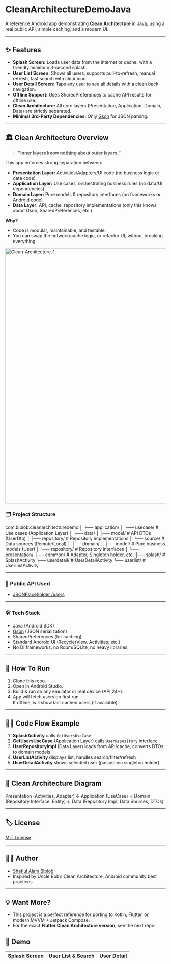 
# CleanArchitectureDemoJava

A reference Android app demonstrating **Clean Architecture** in Java, using a real public API, simple caching, and a modern UI.

---

## ✨ Features

- **Splash Screen:** Loads user data from the internet or cache, with a friendly minimum 3-second splash.
- **User List Screen:** Shows all users, supports pull-to-refresh, manual refresh, fast search with clear icon.
- **User Detail Screen:** Taps any user to see all details with a clean back navigation.
- **Offline Support:** Uses SharedPreferences to cache API results for offline use.
- **Clean Architecture:** All core layers (Presentation, Application, Domain, Data) are strictly separated.
- **Minimal 3rd-Party Dependencies:** Only [Gson](https://github.com/google/gson) for JSON parsing.

---



## 🏛️ Clean Architecture Overview

> **"Inner layers know nothing about outer layers."**

This app enforces strong separation between:

- **Presentation Layer:** Activities/Adapters/UI code (no business logic or data code)
- **Application Layer:** Use cases, orchestrating business rules (no data/UI dependencies)
- **Domain Layer:** Pure models & repository interfaces (no frameworks or Android code)
- **Data Layer:** API, cache, repository implementations (only this knows about Gson, SharedPreferences, etc.)

**Why?**
- Code is modular, maintainable, and testable.
- You can swap the network/cache logic, or refactor UI, without breaking everything.

<img width="800" height="800" alt="Clean-Architecture-1" src="https://github.com/user-attachments/assets/8b1dc1ce-befb-4700-9a99-5d36a160b11b" />


### 🗂️ Project Structure

com.biplob.cleanarchitecturedemo
│
├── application/
│ └── usecase/ # Use cases (Application Layer)
│
├── data/
│ ├── model/ # API DTOs (UserDto)
│ ├── repository/ # Repository implementations
│ └── source/ # Data sources (Remote/Local)
│
├── domain/
│ ├── model/ # Pure business models (User)
│ └── repository/ # Repository interfaces
│
└── presentation/
├── common/ # Adapter, Singleton holder, etc.
├── splash/ # SplashActivity
├── userdetail/ # UserDetailActivity
└── userlist/ # UserListActivity


---

### 🔗 Public API Used

- [JSONPlaceholder /users](https://jsonplaceholder.typicode.com/users)

---

### 🛠️ Tech Stack

- Java (Android SDK)
- [Gson](https://github.com/google/gson) (JSON serialization)
- SharedPreferences (for caching)
- Standard Android UI (RecyclerView, Activities, etc.)
- No DI frameworks, no Room/SQLite, no heavy libraries.

---

## 🚀 How To Run

1. Clone this repo.
2. Open in Android Studio.
3. Build & run on any emulator or real device (API 24+).
4. App will fetch users on first run.  
   If offline, will show last cached users (if available).

---

## 🧑‍💻 Code Flow Example

1. **SplashActivity** calls `GetUsersUseCase`
2. **GetUsersUseCase** (Application Layer) calls `UserRepository` interface
3. **UserRepositoryImpl** (Data Layer) loads from API/cache, converts DTOs to domain models
4. **UserListActivity** displays list, handles search/filter/refresh
5. **UserDetailActivity** shows selected user (passed via singleton holder)

---

## 📐 Clean Architecture Diagram

Presentation (Activities, Adapter)
↓
Application (UseCase)
↓
Domain (Repository Interface, Entity)
↓
Data (Repository Impl, Data Sources, DTOs)


---

## 🏷️ License

[MIT License](LICENSE)

---

## 👨‍💻 Author

- [Shafiul Alam Biplob](https://github.com/nillbiplob)
- Inspired by Uncle Bob’s Clean Architecture, Android community best practices

---

## 💡 Want More?

- This project is a perfect reference for porting to Kotlin, Flutter, or modern MVVM + Jetpack Compose.
- For the exact **Flutter Clean Architecture version**, see the next repo!


## 🚦 Demo

| Splash Screen | User List & Search | User Detail |
|--------------|--------------------|-------------|
